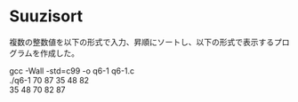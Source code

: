 # Suuzisort

複数の整数値を以下の形式で入力、昇順にソートし、以下の形式で表示するプログラムを作成した。  
  
gcc -Wall -std=c99 -o q6-1 q6-1.c  
./q6-1 70 87 35 48 82  
35 48 70 82 87  
